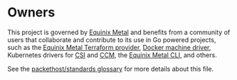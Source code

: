 # Owners

This project is governed by [Equinix Metal] and benefits from a community of users that
collaborate and contribute to its use in Go powered projects, such as the [Equinix Metal
Terraform provider], [Docker machine driver], Kubernetes drivers for [CSI] and [CCM],
the [Equinix Metal CLI], and others.

See the [packethost/standards glossary] for more details about this file.

[Equinix Metal]: https://metal.equinix.com
[Equinix Metal Terraform provider]: https://github.com/packethost/terraform-provider-packet
[Docker machine driver]: https://github.com/packethost/docker-machine-driver-packet
[CSI]: https://github.com/packethost/csi-packet
[CCM]: https://github.com/packethost/packet-ccm
[Equinix Metal CLI]: https://github.com/packethost/packet-cli
[packethost/standards 
glossary]: https://github.com/packethost/standards/blob/master/glossary.md#ownersmd
